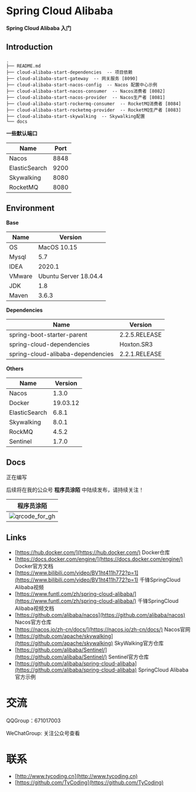 # Spring Cloud Alibaba 

**Spring Cloud Alibaba 入门**

## Introduction

```
.
├── README.md
├── cloud-alibaba-start-dependencies  -- 项目依赖
├── cloud-alibaba-start-gateway  -- 网关服务 [8090]
├── cloud-alibaba-start-nacos-config  -- Nacos 配置中心示例
├── cloud-alibaba-start-nacos-consumer  -- Nacos消费者 [8082]
├── cloud-alibaba-start-nacos-provider  -- Nacos生产者 [8081]
├── cloud-alibaba-start-rockermq-consumer  -- RocketMQ消费者 [8084]
├── cloud-alibaba-start-rocketmq-provider  -- RocketMQ生产者 [8083]
├── cloud-alibaba-start-skywalking  -- Skywalking配置
└── docs
```

**一些默认端口**

| Name          | Port |
| ------------- | ---- |
| Nacos         | 8848 |
| ElasticSearch | 9200 |
| Skywalking    | 8080 |
| RocketMQ      | 8080 |



## Environment

**Base**

| Name | Version |
| -- | -- |
| OS | MacOS 10.15 |
| Mysql | 5.7 |
| IDEA | 2020.1 |
| VMware | Ubuntu Server 18.04.4 |
| JDK | 1.8 |
| Maven | 3.6.3 |

 **Dependencies**

| Name                              | Version       |
| --------------------------------- | ------------- |
| spring-boot-starter-parent        | 2.2.5.RELEASE |
| spring-cloud-dependencies         | Hoxton.SR3    |
| spring-cloud-alibaba-dependencies | 2.2.1.RELEASE |

**Others**

| Name          | Version  |
| ------------- | -------- |
| Nacos         | 1.3.0    |
| Docker        | 19.03.12 |
| ElasticSearch | 6.8.1    |
| Skywalking    | 8.0.1    |
| RockMQ        | 4.5.2    |
| Sentinel      | 1.7.0    |



## Docs

正在编写



后续将在我的公众号 **程序员涂陌** 中陆续发布，请持续关注！

| 程序员涂陌                                                  |
| ----------------------------------------------------------- |
| ![qrcode_for_gh](http://cdn.tycoding.cn/20200610184737.jpg) |

## Links

- [https://hub.docker.com/](https://hub.docker.com/) Docker仓库
- [https://docs.docker.com/engine/](https://docs.docker.com/engine/) Docker官方文档
- [https://www.bilibili.com/video/BV1ht411h772?p=1](https://www.bilibili.com/video/BV1ht411h772?p=1) 千锋SpringCloud Alibaba视频
- [https://www.funtl.com/zh/spring-cloud-alibaba/](https://www.funtl.com/zh/spring-cloud-alibaba/) 千锋SpringCloud Alibaba视频文档
- [https://github.com/alibaba/nacos](https://github.com/alibaba/nacos) Nacos官方仓库
- [https://nacos.io/zh-cn/docs/](https://nacos.io/zh-cn/docs/) Nacos官网
- [https://github.com/apache/skywalking](https://github.com/apache/skywalking) SkyWalking官方仓库
- [https://github.com/alibaba/Sentinel/](https://github.com/alibaba/Sentinel/) Sentinel官方仓库
- [https://github.com/alibaba/spring-cloud-alibaba](https://github.com/alibaba/spring-cloud-alibaba) SpringCloud Alibaba官方示例

# 交流

QQGroup：671017003   

WeChatGroup:  关注公众号查看

# 联系

- [http://www.tycoding.cn](http://www.tycoding.cn)
- [https://github.com/TyCoding](https://github.com/TyCoding)

